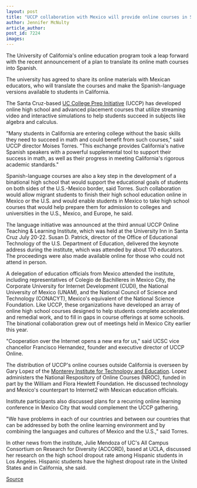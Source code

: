 ```yaml
---
layout: post
title: "UCCP collaboration with Mexico will provide online courses in Spanish"
author: Jennifer McNulty
article_author: 
post_id: 7224
images:
---
```


<a name="content" id="content"></a>
<p>
  The University of California's online education program took a leap forward with the recent announcement of a plan to translate its online math courses into Spanish.
</p>
<p>
  The university has agreed to share its online materials with Mexican educators, who will translate the courses and make the Spanish-language versions available to students in California.
</p>
<p>
  The Santa Cruz-based <a href="http://www.uccp.org">UC College Prep Initiative</a> (UCCP) has developed online high school and advanced placement courses that utilize streaming video and interactive simulations to help students succeed in subjects like algebra and calculus.
</p>
<p>
  "Many students in California are entering college without the basic skills they need to succeed in math and could benefit from such courses," said UCCP director Moises Torres. "This exchange provides California's native Spanish speakers with a powerful supplemental tool to support their success in math, as well as their progress in meeting California's rigorous academic standards."
</p>
<p>
  Spanish-language courses are also a key step in the development of a binational high school that would support the educational goals of students on both sides of the U.S.-Mexico border, said Torres. Such collaboration would allow migrant students to finish their high school education online in Mexico or the U.S. and would enable students in Mexico to take high school courses that would help prepare them for admission to colleges and universities in the U.S., Mexico, and Europe, he said.
</p>
<p>
  The language initiative was announced at the third annual UCCP Online Teaching &amp; Learning Institute, which was held at the University Inn in Santa Cruz July 20-22. Susan D. Patrick, director of the Office of Educational Technology of the U.S. Department of Education, delivered the keynote address during the institute, which was attended by about 170 educators. The proceedings were also made available online for those who could not attend in person.
</p>
<p>
  A delegation of education officials from Mexico attended the institute, including representatives of Colegio de Bachilleres in Mexico City, the Corporate University for Internet Development (CUDI), the National University of Mexico (UNAM), and the National Council of Science and Technology (CONACYT), Mexico's equivalent of the National Science Foundation. Like UCCP, these organizations have developed an array of online high school courses designed to help students complete accelerated and remedial work, and to fill in gaps in course offerings at some schools. The binational collaboration grew out of meetings held in Mexico City earlier this year.
</p>
<p>
  "Cooperation over the Internet opens a new era for us," said UCSC vice chancellor Francisco Hernandez, founder and executive director of UCCP Online.
</p>
<p>
  The distribution of UCCP's online courses outside California is overseen by Gary Lopez of the <a href="http://www.montereyinstitute.org">Monterey Institute for Technology and Education</a>. Lopez administers the National Respository of Online Courses (NROC), funded in part by the William and Flora Hewlett Foundation. He discussed technology and Mexico's counterpart to Internet2 with Mexican education officials.
</p>
<p>
  Institute participants also discussed plans for a recurring online learning conference in Mexico City that would complement the UCCP gathering.
</p>
<p>
  "We have problems in each of our countries and between our countries that can be addressed by both the online learning environment and by combining the languages and cultures of Mexico and the U.S.," said Torres.
</p>
<p>
  In other news from the institute, Julie Mendoza of UC's All Campus Consortium on Research for Diversity (ACCORD), based at UCLA, discussed her research on the high school dropout rate among Hispanic students in Los Angeles. Hispanic students have the highest dropout rate in the United States and in California, she said.
</p>
<p><a href="http://www1.ucsc.edu/currents/05-06/07-25/hernandez.asp" title="Permalink to hernandez">Source</a></p>
